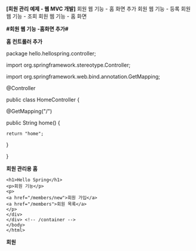 **[회원 관리 예제 - 웹 MVC 개발]**
회원 웹 기능 - 홈 화면 추가
회원 웹 기능 - 등록
회원 웹 기능 - 조회
회원 웹 기능 - 홈 화면

**#회원 웹 기능 -홈화면 추가#**

**홈 컨트롤러 추가**

package hello.hellospring.controller;

import org.springframework.stereotype.Controller;

import org.springframework.web.bind.annotation.GetMapping;


@Controller

public class HomeController {

  @GetMapping("/")
  
  public String home() {
  
    return "home";
    
  }
  
}


**회원 관리용 홈**

<!DOCTYPE HTML>

<html xmlns:th="http://www.thymeleaf.org">
  
<body>
  <div class="container"><div>
    
    <h1>Hello Spring</h1>
    <p>회원 기능</p>
    <p>
    <a href="/members/new">회원 가입</a>
    <a href="/members">회원 목록</a>
    </p>
    </div>
    </div> <!-- /container -->
    </body>
    </html>

**회원**

